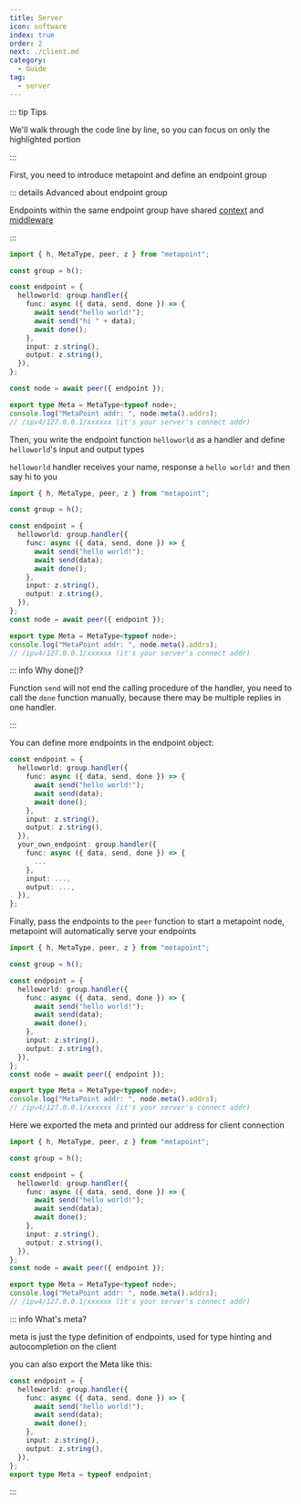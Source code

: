 ```yaml
---
title: Server
icon: software
index: true
order: 2
next: ./client.md
category:
  - Guide
tag:
  - server
---
```


::: tip Tips

We'll walk through the code line by line, so you can focus on only the
highlighted portion

:::

First, you need to introduce metapoint and define an endpoint group

::: details Advanced about endpoint group

Endpoints within the same endpoint group have shared
[context](../../advance/channel.md) and
[middleware](../../advance/middleware.md)

:::

```ts {1-3}
import { h, MetaType, peer, z } from "metapoint";

const group = h();

const endpoint = {
  helloworld: group.handler({
    func: async ({ data, send, done }) => {
      await send("hello world!");
      await send("hi " + data);
      await done();
    },
    input: z.string(),
    output: z.string(),
  }),
};

const node = await peer({ endpoint });

export type Meta = MetaType<typeof node>;
console.log("MetaPoint addr: ", node.meta().addrs);
// /ipv4/127.0.0.1/xxxxxx (it's your server's connect addr)
```

Then, you write the endpoint function `helloworld` as a handler and define
`helloworld`'s input and output types

`helloworld` handler receives your name, response a `hello world!` and then say
hi to you

```ts {6-14}
import { h, MetaType, peer, z } from "metapoint";

const group = h();

const endpoint = {
  helloworld: group.handler({
    func: async ({ data, send, done }) => {
      await send("hello world!");
      await send(data);
      await done();
    },
    input: z.string(),
    output: z.string(),
  }),
};
const node = await peer({ endpoint });

export type Meta = MetaType<typeof node>;
console.log("MetaPoint addr: ", node.meta().addrs);
// /ipv4/127.0.0.1/xxxxxx (it's your server's connect addr)
```

::: info Why done()?

Function `send` will not end the calling procedure of the handler, you need to
call the `done` function manually, because there may be multiple replies in one
handler.

:::

You can define more endpoints in the endpoint object:

```ts {11-17}
const endpoint = {
  helloworld: group.handler({
    func: async ({ data, send, done }) => {
      await send("hello world!");
      await send(data);
      await done();
    },
    input: z.string(),
    output: z.string(),
  }),
  your_own_endpoint: group.handler({
    func: async ({ data, send, done }) => {
      ...
    },
    input: ...,
    output: ...,
  }),
};
```

Finally, pass the endpoints to the `peer` function to start a metapoint node,
metapoint will automatically serve your endpoints

```ts {16}
import { h, MetaType, peer, z } from "metapoint";

const group = h();

const endpoint = {
  helloworld: group.handler({
    func: async ({ data, send, done }) => {
      await send("hello world!");
      await send(data);
      await done();
    },
    input: z.string(),
    output: z.string(),
  }),
};
const node = await peer({ endpoint });

export type Meta = MetaType<typeof node>;
console.log("MetaPoint addr: ", node.meta().addrs);
// /ipv4/127.0.0.1/xxxxxx (it's your server's connect addr)
```

Here we exported the meta and printed our address for client connection

```ts {18-19}
import { h, MetaType, peer, z } from "metapoint";

const group = h();

const endpoint = {
  helloworld: group.handler({
    func: async ({ data, send, done }) => {
      await send("hello world!");
      await send(data);
      await done();
    },
    input: z.string(),
    output: z.string(),
  }),
};
const node = await peer({ endpoint });

export type Meta = MetaType<typeof node>;
console.log("MetaPoint addr: ", node.meta().addrs);
// /ipv4/127.0.0.1/xxxxxx (it's your server's connect addr)
```

::: info What's meta?

meta is just the type definition of endpoints, used for type hinting and
autocompletion on the client

you can also export the Meta like this:

```ts {12}
const endpoint = {
  helloworld: group.handler({
    func: async ({ data, send, done }) => {
      await send("hello world!");
      await send(data);
      await done();
    },
    input: z.string(),
    output: z.string(),
  }),
};
export type Meta = typeof endpoint;
```

:::

